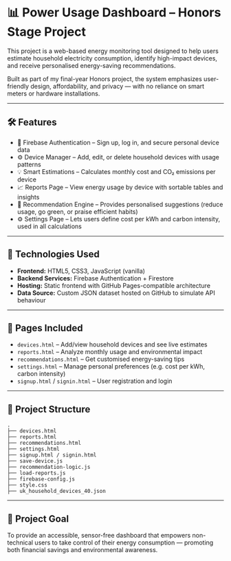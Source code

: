 
# 📊 Power Usage Dashboard – Honors Stage Project

This project is a web-based energy monitoring tool designed to help users estimate household electricity consumption, identify high-impact devices, and receive personalised energy-saving recommendations.

Built as part of my final-year Honors project, the system emphasizes user-friendly design, affordability, and privacy — with no reliance on smart meters or hardware installations.

---

## 🛠️ Features

- 🔐 Firebase Authentication – Sign up, log in, and secure personal device data
- ⚙️ Device Manager – Add, edit, or delete household devices with usage patterns
- 💡 Smart Estimations – Calculates monthly cost and CO₂ emissions per device
- 📈 Reports Page – View energy usage by device with sortable tables and insights
- 🌱 Recommendation Engine – Provides personalised suggestions (reduce usage, go green, or praise efficient habits)
- ⚙️ Settings Page – Lets users define cost per kWh and carbon intensity, used in all calculations

---

## 🧰 Technologies Used

- **Frontend:** HTML5, CSS3, JavaScript (vanilla)
- **Backend Services:** Firebase Authentication + Firestore
- **Hosting:** Static frontend with GitHub Pages-compatible architecture
- **Data Source:** Custom JSON dataset hosted on GitHub to simulate API behaviour

---

## 📁 Pages Included

- `devices.html` – Add/view household devices and see live estimates  
- `reports.html` – Analyze monthly usage and environmental impact  
- `recommendations.html` – Get customised energy-saving tips  
- `settings.html` – Manage personal preferences (e.g. cost per kWh, carbon intensity)  
- `signup.html` / `signin.html` – User registration and login  

---

## 📂 Project Structure

```
.
├── devices.html
├── reports.html
├── recommendations.html
├── settings.html
├── signup.html / signin.html
├── save-device.js
├── recommendation-logic.js
├── load-reports.js
├── firebase-config.js
├── style.css
├── uk_household_devices_40.json
```

---

## 📌 Project Goal

To provide an accessible, sensor-free dashboard that empowers non-technical users to take control of their energy consumption — promoting both financial savings and environmental awareness.

